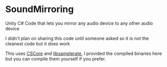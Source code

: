 # SoundMirroring
Unity C# Code that lets you mirror any audio device to any other audio device

I didn't plan on sharing this code until someone asked so it is not the cleanest code but it does work

This uses [CSCore](https://github.com/filoe/cscore) and [libsamplerate](http://www.mega-nerd.com/SRC/download.html), I provided the compiled binaries here but you can compile them yourself if you prefer.
